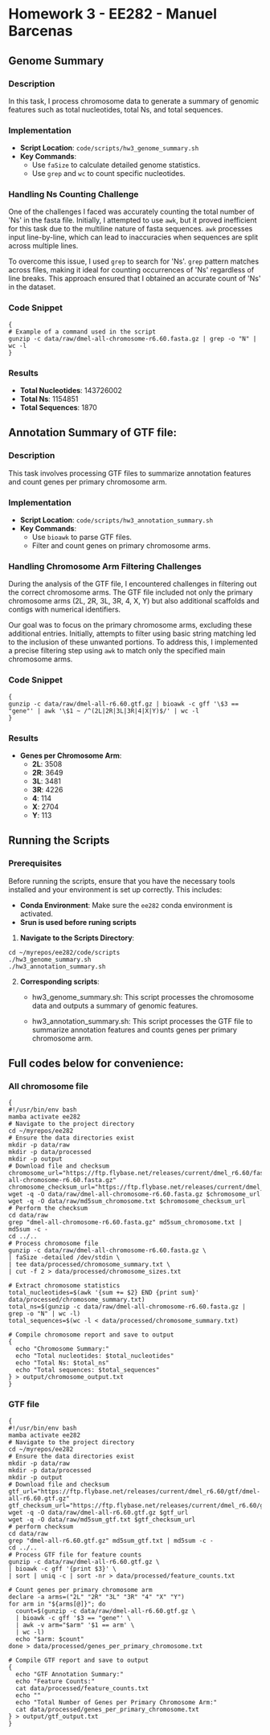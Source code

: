 # Homework 3 - EE282 - Manuel Barcenas

## Genome Summary

### Description

In this task, I process chromosome data to generate a summary of genomic features such as total nucleotides, total Ns, and total sequences.

### Implementation

- **Script Location**: `code/scripts/hw3_genome_summary.sh`
- **Key Commands**:
  - Use `faSize` to calculate detailed genome statistics.
  - Use `grep` and `wc` to count specific nucleotides.

### Handling Ns Counting Challenge

One of the challenges I faced was accurately counting the total number of 'Ns' in the fasta file. Initially, I attempted to use `awk`, but it proved inefficient for this task due to the multiline nature of fasta sequences. `awk` processes input line-by-line, which can lead to inaccuracies when sequences are split across multiple lines.

To overcome this issue, I used `grep` to search for 'Ns'. `grep` pattern matches across files, making it ideal for counting occurrences of 'Ns' regardless of line breaks. This approach ensured that I obtained an accurate count of 'Ns' in the dataset.
### Code Snippet
```
{
# Example of a command used in the script
gunzip -c data/raw/dmel-all-chromosome-r6.60.fasta.gz | grep -o "N" | wc -l
}
```

### Results

- **Total Nucleotides**: 143726002
- **Total Ns**: 1154851
- **Total Sequences**: 1870

## Annotation Summary of GTF file:

### Description

This task involves processing GTF files to summarize annotation features and count genes per primary chromosome arm.

### Implementation

- **Script Location**: `code/scripts/hw3_annotation_summary.sh`
- **Key Commands**:
  - Use `bioawk` to parse GTF files.
  - Filter and count genes on primary chromosome arms.

### Handling Chromosome Arm Filtering Challenges

During the analysis of the GTF file, I encountered challenges in filtering out the correct chromosome arms. The GTF file included not only the primary chromosome arms (2L, 2R, 3L, 3R, 4, X, Y) but also additional scaffolds and contigs with numerical identifiers.

Our goal was to focus on the primary chromosome arms, excluding these additional entries. Initially, attempts to filter using basic string matching led to the inclusion of these unwanted portions. To address this, I implemented a precise filtering step using `awk` to match only the specified main chromosome arms.

### Code Snippet
```
{
gunzip -c data/raw/dmel-all-r6.60.gtf.gz | bioawk -c gff '\$3 == "gene"' | awk '\$1 ~ /^(2L|2R|3L|3R|4|X|Y)$/' | wc -l
}
```

### Results
- **Genes per Chromosome Arm**:
  - **2L**: 3508
  - **2R**: 3649
  - **3L**: 3481
  - **3R**: 4226
  - **4**: 114
  - **X**: 2704
  - **Y**: 113

## Running the Scripts

### Prerequisites

Before running the scripts, ensure that you have the necessary tools installed and your environment is set up correctly. This includes:

- **Conda Environment**: Make sure the `ee282` conda environment is activated.
- **Srun is used before runing scripts**

1. **Navigate to the Scripts Directory**:

```
cd ~/myrepos/ee282/code/scripts
./hw3_genome_summary.sh
./hw3_annotation_summary.sh
```
2. **Corresponding scripts**:


    - hw3_genome_summary.sh: This script processes the chromosome data and outputs a summary of genomic features.
    
    - hw3_annotation_summary.sh: This script processes the GTF file to summarize annotation features and counts genes per primary chromosome arm.
## Full codes below for convenience:

### All chromosome file
```
{
#!/usr/bin/env bash
mamba activate ee282
# Navigate to the project directory
cd ~/myrepos/ee282
# Ensure the data directories exist
mkdir -p data/raw
mkdir -p data/processed
mkdir -p output
# Download file and checksum
chromosome_url="https://ftp.flybase.net/releases/current/dmel_r6.60/fasta/dmel-all-chromosome-r6.60.fasta.gz"
chromosome_checksum_url="https://ftp.flybase.net/releases/current/dmel_r6.60/fasta/md5sum.txt"
wget -q -O data/raw/dmel-all-chromosome-r6.60.fasta.gz $chromosome_url
wget -q -O data/raw/md5sum_chromosome.txt $chromosome_checksum_url
# Perform the checksum 
cd data/raw
grep "dmel-all-chromosome-r6.60.fasta.gz" md5sum_chromosome.txt | md5sum -c -
cd ../..
# Process chromosome file
gunzip -c data/raw/dmel-all-chromosome-r6.60.fasta.gz \
| faSize -detailed /dev/stdin \
| tee data/processed/chromosome_summary.txt \
| cut -f 2 > data/processed/chromosome_sizes.txt

# Extract chromosome statistics
total_nucleotides=$(awk '{sum += $2} END {print sum}' data/processed/chromosome_summary.txt)
total_ns=$(gunzip -c data/raw/dmel-all-chromosome-r6.60.fasta.gz | grep -o "N" | wc -l)
total_sequences=$(wc -l < data/processed/chromosome_summary.txt)

# Compile chromosome report and save to output
{
  echo "Chromosome Summary:"
  echo "Total nucleotides: $total_nucleotides"
  echo "Total Ns: $total_ns"
  echo "Total sequences: $total_sequences"
} > output/chromosome_output.txt
}
```

### GTF file

```
{
#!/usr/bin/env bash
mamba activate ee282
# Navigate to the project directory
cd ~/myrepos/ee282
# Ensure the data directories exist
mkdir -p data/raw
mkdir -p data/processed
mkdir -p output
# Download file and checksum
gtf_url="https://ftp.flybase.net/releases/current/dmel_r6.60/gtf/dmel-all-r6.60.gtf.gz"
gtf_checksum_url="https://ftp.flybase.net/releases/current/dmel_r6.60/gtf/md5sum.txt"
wget -q -O data/raw/dmel-all-r6.60.gtf.gz $gtf_url
wget -q -O data/raw/md5sum_gtf.txt $gtf_checksum_url
# perform checksum 
cd data/raw
grep "dmel-all-r6.60.gtf.gz" md5sum_gtf.txt | md5sum -c -
cd ../..
# Process GTF file for feature counts
gunzip -c data/raw/dmel-all-r6.60.gtf.gz \
| bioawk -c gff '{print $3}' \
| sort | uniq -c | sort -nr > data/processed/feature_counts.txt

# Count genes per primary chromosome arm
declare -a arms=("2L" "2R" "3L" "3R" "4" "X" "Y")
for arm in "${arms[@]}"; do
  count=$(gunzip -c data/raw/dmel-all-r6.60.gtf.gz \
  | bioawk -c gff '$3 == "gene"' \
  | awk -v arm="$arm" '$1 == arm' \
  | wc -l)
  echo "$arm: $count"
done > data/processed/genes_per_primary_chromosome.txt

# Compile GTF report and save to output
{
  echo "GTF Annotation Summary:"
  echo "Feature Counts:"
  cat data/processed/feature_counts.txt
  echo ""
  echo "Total Number of Genes per Primary Chromosome Arm:"
  cat data/processed/genes_per_primary_chromosome.txt
} > output/gtf_output.txt
}
```

